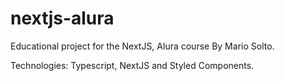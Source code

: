 # nextjs-alura

Educational project for the NextJS, Alura course By Mario Solto.

Technologies: Typescript, NextJS and Styled Components.
